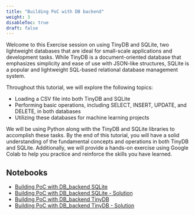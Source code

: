 ```yaml
---
title: "Building PoC with DB backend"
weight: 3
disableToc: true
draft: false
---
```


Welcome to this Exercise session on using TinyDB and SQLite, two lightweight databases that are ideal for small-scale applications and development tasks. While TinyDB is a document-oriented database that emphasizes simplicity and ease of use with JSON-like structures, SQLite is a popular and lightweight SQL-based relational database management system.

Throughout this tutorial, we will explore the following topics:

- Loading a CSV file into both TinyDB and SQLite
- Performing basic operations, including SELECT, INSERT, UPDATE, and DELETE, in both databases
- Utilizing these databases for machine learning projects

We will be using Python along with the TinyDB and SQLite libraries to accomplish these tasks. By the end of this tutorial, you will have a solid understanding of the fundamental concepts and operations in both TinyDB and SQLite. Additionally, we will provide a hands-on exercise using Google Colab to help you practice and reinforce the skills you have learned.


## Notebooks

* [Building PoC with DB_backend SQLite](https://colab.research.google.com/github/aaubs/ds-master/blob/main/notebooks/M6_Building_PoC_with_DB_backend_SQLite.ipynb)
* [Building PoC with DB_backend SQLite - Solution](https://colab.research.google.com/github/aaubs/ds-master/blob/main/notebooks/M6_Building_PoC_with_DB_backend_SQLite_Solutions.ipynb)
* [Building PoC with DB_backend TinyDB](https://colab.research.google.com/github/aaubs/ds-master/blob/main/notebooks/M6_Building_PoC_with_DB_backend_TinyDB.ipynb)
* [Building PoC with DB_backend TinyDB - Solution](https://colab.research.google.com/github/aaubs/ds-master/blob/main/notebooks/M6_Building_PoC_with_DB_backend_TinyDB_Solutions.ipynb)

